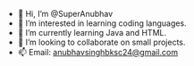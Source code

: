 - 👋 Hi, I’m @SuperAnubhav
- 👀 I’m interested in learning coding languages.
- 🌱 I’m currently learning Java and HTML.
- 💞️ I’m looking to collaborate on small projects.
- 📫 Email: anubhavsinghbksc24@gmail.com

<!---
SuperAnubhav/SuperAnubhav is a ✨ special ✨ repository because its `README.md` (this file) appears on your GitHub profile.
You can click the Preview link to take a look at your changes.
--->
